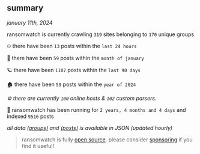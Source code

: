 
## summary
_january 11th, 2024_

ransomwatch is currently crawling `319` sites belonging to `170` unique groups

⏲ there have been `13` posts within the `last 24 hours`

🦈 there have been `59` posts within the `month of january`

🪐 there have been `1107` posts within the `last 90 days`

🏚 there have been `59` posts within the `year of 2024`

_⚙️ there are currently `100` online hosts & `102` custom parsers._

🦕 ransomwatch has been running for `2 years, 4 months and 4 days` and indexed `9516` posts

_all data  [(groups)](http://ransomwhat.telemetry.ltd/groups) and [(posts)](http://ransomwhat.telemetry.ltd/posts) is available in JSON (updated hourly)_

> ransomwatch is fully [open source](https://github.com/joshhighet/ransomwatch#ransomwatch--). please consider [sponsoring](https://github.com/sponsors/joshhighet) if you find it useful!
